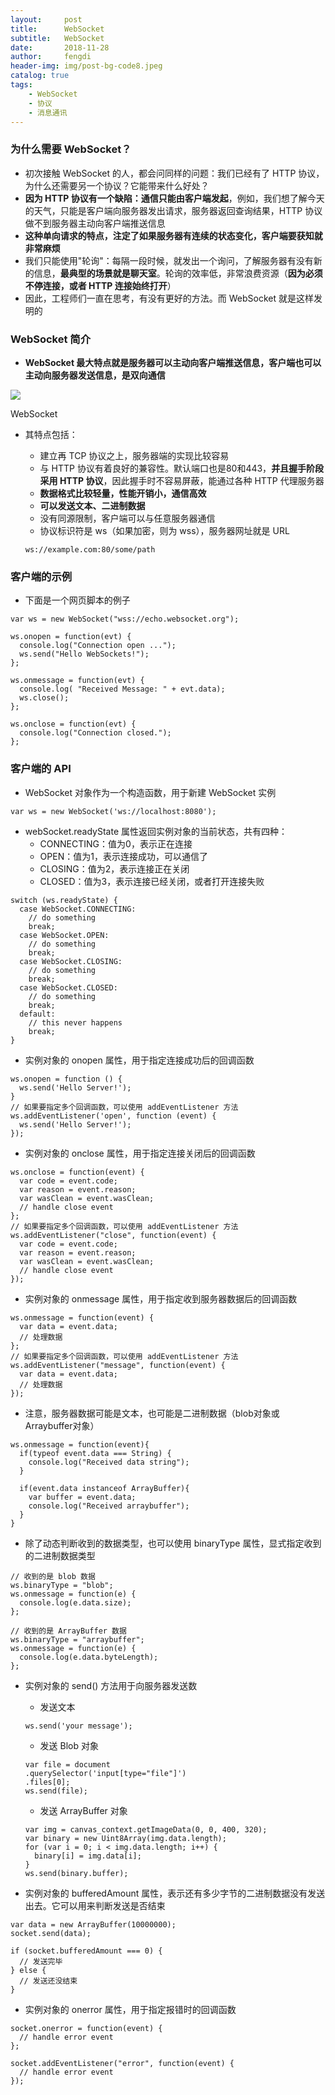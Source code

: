 ```yaml
---
layout:     post
title:      WebSocket
subtitle:   WebSocket
date:       2018-11-28
author:     fengdi
header-img: img/post-bg-code8.jpeg
catalog: true
tags:
    - WebSocket
    - 协议
    - 消息通讯
---
```


### 为什么需要 WebSocket？

- 初次接触 WebSocket 的人，都会问同样的问题：我们已经有了 HTTP 协议，为什么还需要另一个协议？它能带来什么好处？
- **因为 HTTP 协议有一个缺陷：通信只能由客户端发起**，例如，我们想了解今天的天气，只能是客户端向服务器发出请求，服务器返回查询结果，HTTP 协议做不到服务器主动向客户端推送信息
- **这种单向请求的特点，注定了如果服务器有连续的状态变化，客户端要获知就非常麻烦**
- 我们只能使用"轮询"：每隔一段时候，就发出一个询问，了解服务器有没有新的信息，**最典型的场景就是聊天室**。轮询的效率低，非常浪费资源（**因为必须不停连接，或者 HTTP 连接始终打开**）
- 因此，工程师们一直在思考，有没有更好的方法。而 WebSocket 就是这样发明的

### WebSocket 简介

- **WebSocket 最大特点就是服务器可以主动向客户端推送信息，客户端也可以主动向服务器发送信息，是双向通信**

![](//upload-images.jianshu.io/upload_images/9434708-ee0a4dd529b29ce3..png?imageMogr2/auto-orient/strip%7CimageView2/2/w/628/format/webp)

WebSocket

- 其特点包括：
  - 建立再 TCP 协议之上，服务器端的实现比较容易
  - 与 HTTP 协议有着良好的兼容性。默认端口也是80和443，**并且握手阶段采用 HTTP 协议**，因此握手时不容易屏蔽，能通过各种 HTTP 代理服务器
  - **数据格式比较轻量，性能开销小，通信高效**
  - **可以发送文本、二进制数据**
  - 没有同源限制，客户端可以与任意服务器通信
  - 协议标识符是 ws（如果加密，则为 wss），服务器网址就是 URL

  ```
  ws://example.com:80/some/path
  ```

### 客户端的示例

- 下面是一个网页脚本的例子

```
var ws = new WebSocket("wss://echo.websocket.org");

ws.onopen = function(evt) { 
  console.log("Connection open ..."); 
  ws.send("Hello WebSockets!");
};

ws.onmessage = function(evt) {
  console.log( "Received Message: " + evt.data);
  ws.close();
};

ws.onclose = function(evt) {
  console.log("Connection closed.");
};      

```

### 客户端的 API

- WebSocket 对象作为一个构造函数，用于新建 WebSocket 实例

```
var ws = new WebSocket('ws://localhost:8080');
```

- webSocket.readyState 属性返回实例对象的当前状态，共有四种：
  - CONNECTING：值为0，表示正在连接
  - OPEN：值为1，表示连接成功，可以通信了
  - CLOSING：值为2，表示连接正在关闭
  - CLOSED：值为3，表示连接已经关闭，或者打开连接失败

```
switch (ws.readyState) {
  case WebSocket.CONNECTING:
    // do something
    break;
  case WebSocket.OPEN:
    // do something
    break;
  case WebSocket.CLOSING:
    // do something
    break;
  case WebSocket.CLOSED:
    // do something
    break;
  default:
    // this never happens
    break;
}
```

- 实例对象的 onopen 属性，用于指定连接成功后的回调函数

```
ws.onopen = function () {
  ws.send('Hello Server!');
}
// 如果要指定多个回调函数，可以使用 addEventListener 方法
ws.addEventListener('open', function (event) {
  ws.send('Hello Server!');
});
```

- 实例对象的 onclose 属性，用于指定连接关闭后的回调函数

```
ws.onclose = function(event) {
  var code = event.code;
  var reason = event.reason;
  var wasClean = event.wasClean;
  // handle close event
};
// 如果要指定多个回调函数，可以使用 addEventListener 方法
ws.addEventListener("close", function(event) {
  var code = event.code;
  var reason = event.reason;
  var wasClean = event.wasClean;
  // handle close event
});
```

- 实例对象的 onmessage 属性，用于指定收到服务器数据后的回调函数

```
ws.onmessage = function(event) {
  var data = event.data;
  // 处理数据
};
// 如果要指定多个回调函数，可以使用 addEventListener 方法
ws.addEventListener("message", function(event) {
  var data = event.data;
  // 处理数据
});
```

- 注意，服务器数据可能是文本，也可能是二进制数据（blob对象或Arraybuffer对象）

```
ws.onmessage = function(event){
  if(typeof event.data === String) {
    console.log("Received data string");
  }

  if(event.data instanceof ArrayBuffer){
    var buffer = event.data;
    console.log("Received arraybuffer");
  }
}
```

- 除了动态判断收到的数据类型，也可以使用 binaryType 属性，显式指定收到的二进制数据类型

```
// 收到的是 blob 数据
ws.binaryType = "blob";
ws.onmessage = function(e) {
  console.log(e.data.size);
};

// 收到的是 ArrayBuffer 数据
ws.binaryType = "arraybuffer";
ws.onmessage = function(e) {
  console.log(e.data.byteLength);
};
```

- 实例对象的 send() 方法用于向服务器发送数

  - 发送文本

  ```
  ws.send('your message');
  ```

  - 发送 Blob 对象

  ```
  var file = document
  .querySelector('input[type="file"]')
  .files[0];
  ws.send(file);
  ```

  - 发送 ArrayBuffer 对象

  ```
  var img = canvas_context.getImageData(0, 0, 400, 320);
  var binary = new Uint8Array(img.data.length);
  for (var i = 0; i < img.data.length; i++) {
    binary[i] = img.data[i];
  }
  ws.send(binary.buffer);
  ```

- 实例对象的 bufferedAmount 属性，表示还有多少字节的二进制数据没有发送出去。它可以用来判断发送是否结束

```
var data = new ArrayBuffer(10000000);
socket.send(data);

if (socket.bufferedAmount === 0) {
  // 发送完毕
} else {
  // 发送还没结束
}
```

- 实例对象的 onerror 属性，用于指定报错时的回调函数

```
socket.onerror = function(event) {
  // handle error event
};

socket.addEventListener("error", function(event) {
  // handle error event
});
```
